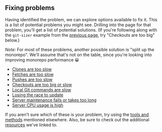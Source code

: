 ## Fixing problems

Having identified the problem, we can explore options available to fix it.
This is a list of potential problems you might see.
Drilling into the page for that problem, you'll get a list of potential solutions.
(If you're following along with the `git-sizer` example from the [previous page](detection.md), try "Checkouts are too big" below.)

_Note:_ For most of these problems, another possible solution is "split up the monorepo".
We'll assume that's not on the table, since you're looking into improving monorepo performance 😀

- [Clones are too slow](clones-too-slow.md)
- [Fetches are too slow](fetches-too-slow.md)
- [Pushes are too slow](pushes-too-slow.md)
- [Checkouts are too big or slow](checkouts-too-big.md)
- [Local Git commands are slow](client-commands-slow.md)
- [Losing the race to update](racing-to-update.md)
- [Server maintenance fails or takes too long](maintenance-failure.md)
- [Server CPU usage is high](server-cpu-high.md)

If you aren't sure which of these is your problem, try using the [tools and methods](detection.md) mentioned elsewhere.
Also, be sure to check out the additional [resources](resources.md) we've linked to.
